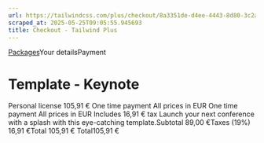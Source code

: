 ```yaml
---
url: https://tailwindcss.com/plus/checkout/8a3351de-d4ee-4443-8d80-3c2a8166ff40
scraped_at: 2025-05-25T09:05:55.945693
title: Checkout - Tailwind Plus
---
```


[](https://tailwindcss.com/plus)
[Packages](https://tailwindcss.com/plus/templates/keynote#pricing)Your detailsPayment
# Template - Keynote
Personal license
105,91 €
One time payment
All prices in EUR
One time payment
All prices in EUR
Includes 16,91 € tax
Launch your next conference with a splash with this eye-catching template.Subtotal
    89,00 €Taxes (19%)
    16,91 €Total
    105,91 €
Total105,91 €


